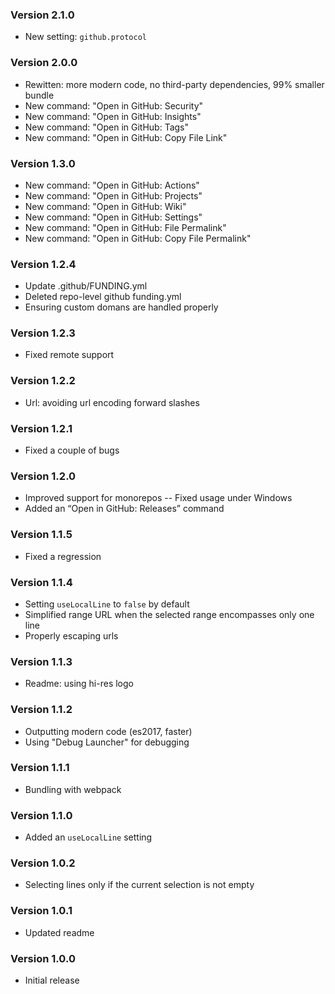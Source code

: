 ### Version 2.1.0
- New setting: `github.protocol`

### Version 2.0.0
- Rewitten: more modern code, no third-party dependencies, 99% smaller bundle
- New command: "Open in GitHub: Security"
- New command: "Open in GitHub: Insights"
- New command: "Open in GitHub: Tags"
- New command: "Open in GitHub: Copy File Link"

### Version 1.3.0
- New command: "Open in GitHub: Actions"
- New command: "Open in GitHub: Projects"
- New command: "Open in GitHub: Wiki"
- New command: "Open in GitHub: Settings"
- New command: "Open in GitHub: File Permalink"
- New command: "Open in GitHub: Copy File Permalink"

### Version 1.2.4
- Update .github/FUNDING.yml
- Deleted repo-level github funding.yml
- Ensuring custom domans are handled properly

### Version 1.2.3
- Fixed remote support

### Version 1.2.2
- Url: avoiding url encoding forward slashes

### Version 1.2.1
- Fixed a couple of bugs

### Version 1.2.0
- Improved support for monorepos -- Fixed usage under Windows
- Added an “Open in GitHub: Releases” command

### Version 1.1.5
- Fixed a regression

### Version 1.1.4
- Setting `useLocalLine` to `false` by default
- Simplified range URL when the selected range encompasses only one line
- Properly escaping urls

### Version 1.1.3
- Readme: using hi-res logo

### Version 1.1.2
- Outputting modern code (es2017, faster)
- Using "Debug Launcher" for debugging

### Version 1.1.1
- Bundling with webpack

### Version 1.1.0
- Added an `useLocalLine` setting

### Version 1.0.2
- Selecting lines only if the current selection is not empty

### Version 1.0.1
- Updated readme

### Version 1.0.0
- Initial release
